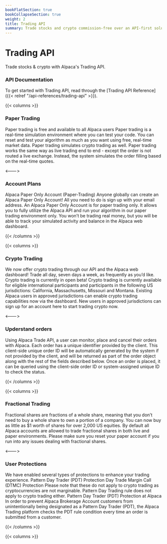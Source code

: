 ```yaml
---
bookFlatSection: true
bookCollapseSection: true
weight: 2
title: Trading API
summary: Trade stocks and crypto commission-free over an API-first solution.
---
```


# Trading API

Trade stocks & crypto with Alpaca's Trading API.


### **API Documentation**

To get started with Trading API, read through the [Trading API Reference]({{< relref "/api-references/trading-api" >}}).

{{< columns >}}

### **Paper Trading**


Paper trading is free and available to all Alpaca users Paper trading is a real-time simulation environment where you can test your code. You can reset and test your algorithm as much as you want using free, real-time market data. Paper trading simulates crypto trading as well. Paper trading works the same way as live trading end to end - except the order is not routed a live exchange. Instead, the system simulates the order filling based on the real-time quotes.    

<--->

### **Account Plans**

Alpaca Paper Only Account (Paper-Trading) Anyone globally can create an Alpaca Paper Only Account! All you need to do is sign up with your email address. An Alpaca Paper Only Account is for paper trading only. It allows you to fully utilize the Alpaca API and run your algorithm in our paper trading environment only. You won’t be trading real money, but you will be able to track your simulated activity and balance in the Alpaca web dashboard. 

{{< /columns >}}

{{< columns >}}

### **Crypto Trading**

We now offer crypto trading through our API and the Alpaca web dashboard! Trade all day, seven days a week, as frequently as you’d like. Crypto trading is currently in open beta! Crypto trading is currently available for eligible international participants and participants in the following US jurisdictions: California, Massachusetts, Missouri and Montana. Existing Alpaca users in approved jurisdictions can enable crypto trading capabilities now via the dashboard. New users in approved jurisdictions can sign up for an account here to start trading crypto now. 

<--->

### **Upderstand orders**

Using Alpaca Trade API, a user can monitor, place and cancel their orders with Alpaca. Each order has a unique identifier provided by the client. This client-side unique order ID will be automatically generated by the system if not provided by the client, and will be returned as part of the order object along with the rest of the fields described below. Once an order is placed, it can be queried using the client-side order ID or system-assigned unique ID to check the status. 

{{< /columns >}}

{{< columns >}}

### **Fractional Trading**

Fractional shares are fractions of a whole share, meaning that you don’t need to buy a whole share to own a portion of a company. You can now buy as little as $1 worth of shares for over 2,000 US equities. By default all Alpaca accounts are allowed to trade fractional shares in both live and paper environments. Please make sure you reset your paper account if you run into any issues dealing with fractional shares. 

<--->

### **User Protections**

We have enabled several types of protections to enhance your trading experience. Pattern Day Trader (PDT) Protection Day Trade Margin Call (DTMC) Protection Please note that these do not apply to crypto trading as cryptocurrencies are not marginable. Pattern Day Trading rule does not apply to crypto trading either. Pattern Day Trader (PDT) Protection at Alpaca In order to prevent Alpaca Brokerage Account customers from unintentionally being designated as a Pattern Day Trader (PDT), the Alpaca Trading platform checks the PDT rule condition every time an order is submitted from a customer. 

{{< /columns >}}

{{< columns >}}



&nbsp;
